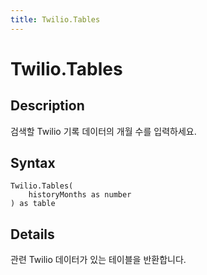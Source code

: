```yaml
---
title: Twilio.Tables
---
```


# Twilio.Tables


## Description

검색할 Twilio 기록 데이터의 개월 수를 입력하세요.


## Syntax

```powerquery
Twilio.Tables(
    historyMonths as number
) as table
```


## Details

관련 Twilio 데이터가 있는 테이블을 반환합니다.



